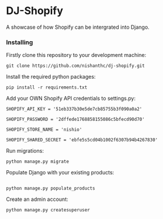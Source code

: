 # DJ-Shopify

A showcase of how Shopify can be intergrated into Django.


### Installing

Firstly clone this repository to your development machine:

```
git clone https://github.com/nishanthc/dj-shopify.git
```

Install the required python packages:

```
pip install -r requirements.txt
```

Add your OWN Shopify API credentials to settings.py:


```
SHOPIFY_API_KEY = '51eb337b30e5de7cb85755b3f090a0a2'

SHOPIFY_PASSWORD = '2dffede1768858155086c5bfecd90d70'

SHOPIFY_STORE_NAME = 'nishio'

SHOPIFY_SHARED_SECRET = 'ebfe5s5cd04b1002f6307b94b4267830'
```

Run migrations:

```
python manage.py migrate

```
Populate Django with your existing products:
```

python manage.py populate_products

```

Create an admin account:

```
python manage.py createsuperuser

```